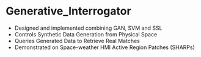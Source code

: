 # Generative_Interrogator
* Designed and implemented combining GAN, SVM and SSL
* Controls Synthetic Data Generation from Physical Space
* Queries Generated Data to Retrieve Real Matches
* Demonstrated on Space-weather HMI Active Region Patches (SHARPs)
